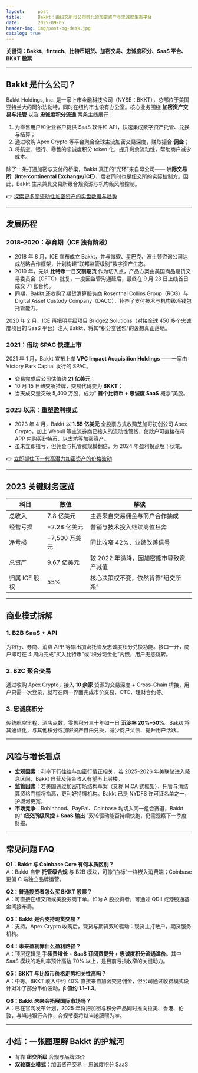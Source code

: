 ```yaml
---
layout:     post
title:      Bakkt：由纽交所母公司孵化的加密资产与忠诚度生态平台
date:       2025-09-05
header-img: img/post-bg-desk.jpg
catalog: true
---
```


**关键词：Bakkt、fintech、比特币期货、加密交易、忠诚度积分、SaaS 平台、BKKT 股票**

---

## Bakkt 是什么公司？

Bakkt Holdings, Inc. 是一家上市金融科技公司（NYSE：BKKT），总部位于美国亚特兰大的阿尔法勒特，同时在纽约市也设有办公室。核心业务围绕 **加密资产交易与托管** 以及 **忠诚度积分流通** 两条主线展开：  
1. 为零售用户和企业客户提供 SaaS 软件和 API，快速集成数字资产托管、兑换与结算；  
2. 通过收购 Apex Crypto 等平台聚合全球主流加密交易深度，赚取撮合 **佣金**；  
3. 将航空、银行、零售的忠诚度积分 token 化，提升剩余流动性，帮助商户减少成本。  

除了一条打通加密与支付的桥梁，Bakkt 真正的“光环”来自母公司—— **洲际交易所（Intercontinental Exchange/ICE）**，后者同时也是纽交所的实际控制方。因此，Bakkt 生来兼具交易所级合规资源与机构级风险控制。

👉 [探索更多高流动性加密资产的实盘数据与趋势](https://okxdog.com/)

---

## 发展历程

### 2018–2020：孕育期（ICE 独有阶段）

- 2018 年 8 月，ICE 宣布成立 Bakkt，并与微软、星巴克、波士顿咨询公司达成战略合作框架，计划构建“联邦监管级别”数字资产生态。  
- 2019 年，先以 **比特币一日交割期货** 作为切入点，产品方案由美国商品期货交易委员会（CFTC）批复，一度因监管沟通延后，最终在 9 月 23 日上线首日成交 71 张合约。  
- 同期，Bakkt 还收购了期货清算服务商 Rosenthal Collins Group（RCG）与 Digital Asset Custody Company（DACC），补齐了支付技术与机构级冷钱包托管能力。  

2020 年 2 月，ICE 再把明星级项目 Bridge2 Solutions（对接全球 450 多个忠诚度项目的 SaaS 平台）注入 Bakkt，将其“积分变钱包”的设想真正落地。

### 2021：借助 SPAC 快速上市

2021 年 1 月，Bakkt 宣布上岸 **VPC Impact Acquisition Holdings** ——一家由 Victory Park Capital 发行的 SPAC。  
- 交易完成后公司估值约 **21 亿美元**；  
- 10 月 15 日纽交所挂牌，交易代码变为 **BKKT**；  
- 当天成交量突破 5,400 万股，成为“ **首个比特币 + 忠诚度 SaaS** 概念”美股。  

### 2023 以来：重塑盈利模式

- 2023 年 4 月，Bakkt 以 **1.55 亿美元** 全股票方式收购芝加哥初创公司 Apex Crypto，加上 Webull 等主流券商已接入的流动性管线，使散户可直接在母 APP 内购买比特币、以太坊等加密资产。  
- 虽未立即扭亏，但佣金与托管费规模翻倍，为 2024 年盈利拐点埋下伏笔。  

👉 [立即抓住下一代高潜力加密资产的价格波动](https://okxdog.com/)

---

## 2023 关键财务速览

| 科目 | 数值 | 解读 |
|---|---|---|
| 总收入 | 7.8 亿美元 | 主要来自交易佣金与商户合作抽成 |
| 经营亏损 | −2.28 亿美元 | 营销与技术投入继续高位狂奔 |
| 净亏损 | −7,500 万美元 | 同比收窄 42%，业绩改善信号 |
| 总资产 | 9.67 亿美元 | 较 2022 年微降，因加密熊市导致资产减值 |
| 归属 ICE 股权 | 55% | 核心决策权不变，依然背靠“纽交所系” |

---

## 商业模式拆解

### 1. B2B SaaS + API  
为银行、券商、消费 APP 等输出加密托管及忠诚度积分兑换功能。接口一开，商户即可在 4 周内完成“买入比特币”或“积分现金化”内嵌，用户无感跳转。

### 2. B2C 聚合交易  
通过收购 Apex Crypto，接入 **10 余家** 资源的交易深度 + Cross-Chain 桥接，用户只需一次登录，就可在同一界面完成市价交易、OTC、理财合约等。

### 3. 忠诚度积分  
传统航空里程、酒店点数、零售积分三十年如一日 **沉淀率 20%–50%**。Bakkt 将其通证化，与其他积分或加密资产自由兑换，减少商户负债、提升用户活跃。

---

## 风险与增长看点

- **宏观因素**：利率下行往往与加密行情正相关，若 2025–2026 年美联储进入降息区间，Bakkt 自营及佣金收入有望再上层楼。  
- **监管因素**：若美国通过加密市场结构草案（又称 MiCA 式框架），托管与清结算资格门槛将抬高，更利好持牌机构。Bakkt 已是 NYDFS 许可证名单之一，护城河更宽。  
- **市场竞争**：Robinhood、PayPal、Coinbase 均切入同一组合赛道，Bakkt 的“ **纽交所级风控 + SaaS 输出** ”双轮驱动能否持续快跑，仍需观察下一季度财报。

---

## 常见问题 FAQ

**Q1：Bakkt 与 Coinbase Core 有何本质区别？**  
A：Bakkt 自带 **托管级合规** 与 B2B 模块，可像“白标”一样嵌入消费端；Coinbase 更偏 C 端独立品牌运营。

**Q2：普通投资者怎么买 BKKT 股票？**  
A：可直接在纽交所或美股券商下单。如为 A 股投资者，可通过 QDII 或港股通基金间接布局。

**Q3：Bakkt 是否支持现货交易？**  
A：支持。Apex Crypto 收购后，现货与期货双轮驱动：现货主打散户，期货服务机构。

**Q4：未来盈利靠什么盈利路径？**  
A：顶层逻辑是 **手续费增长 + SaaS 订阅费提升 + 忠诚度积分流通溢价**。其中 SaaS 模块的毛利率预计高达 70% 以上，是目前亏损收窄的关键动力。

**Q5：BKKT 与比特币价格走势相关性高吗？**  
A：中等。BKKT 收入中约 40% 直接来自加密交易佣金，但公司通过收费模式设计对冲了部分币价波动，**β 值约 1.1–1.3**。

**Q6：Bakkt 未来会拓展国际市场吗？**  
A：已在官网发布计划，2025 年将把加密与积分产品同时推向拉美、香港、伦敦，与当地银行合作，合规节奏将以当地牌照为准。

---

## 小结：一张图理解 Bakkt 的护城河

- 背靠 **纽交所级** 合规与品牌溢价  
- **双轮商业模式**：加密资产交易 + 忠诚度积分 SaaS